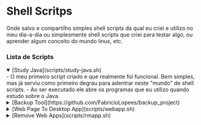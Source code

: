# Shell Scritps

Onde salvo e compartilho simples shell scripts da qual eu criei e utilizo no meu dia-a-dia ou simplesmente shell scripts que criei para testar algo, ou aprender algum conceito do mundo linux, etc.

### Lista de Scripts
<details open>
    <summary>[Study Java](scripts/study-java.sh)</summary>
            - O meu primeiro script criado e que realmente foi funcional. Bem simples, mas já serviu como primeiro degrau para adentrar neste "mundo" de shell scripts.
            - Ao ser executado ele abre os programas que eu utilizo quando estudo sobre o Java.
</details>
<details>
    <summary> [Backup Tool](https://github.com/FabricioLopees/backup_project)</summary>
            - Faz a cópia da minha pasta home, compacta ela em um tar.xz e salva em uma partição ou disco de minha preferência.
            - Uma simples ferramenta de backup, tem melhores, como o [rsync](https://github.com/WayneD/rsync), mas o intuito deste projeto é aprender e enteder como as coisas funcionam, descobrir novas maneiras de executar determinada tarefa e talvez um dia chegar perto da eficiência do [rsync](https://github.com/WayneD/rsync).
</details>
<details>
    <summary> [Web Page To Desktop App](scripts/webapp.sh)</summary>
        - Este script automatiza o ato de criar lançadores no meu Menu de Aplicativos para web apps. Por exemplo, o YouTube, ao invés de abrir o navegador e depois acessar o YouTube, eu posso criar um lançador no meu Menu de Aplicativos do Linux e então acessar ele como se fosse um aplicativo que eu baixei e instalei. 
        - Utilizei o YouTube como exemplo, mas serve para qualquer página web. Basta executar o script passando dois argumentos, o primeiro é o link da página ex: https://youtube.com, e o segundo é o nome que quero dar para o "aplicativo" ex: youtube.<br>
        **A sintaxe fica assim:**
        ```
        ./webapp.sh [link] [nome_do_aplicativo]        
        ```
        **Exemplo com o YouTube:**
        ```
        ./webapp.sh https://youtube.com youtube
        ```
</details>
<details>
    <summary> [Remove Web Apps](scripts/rmapp.sh)</summary>
        - Desfaz o "app" criado no script anterior.
        - Sintaxe: `rmapp [nome_do_aplicativo]`
</details>